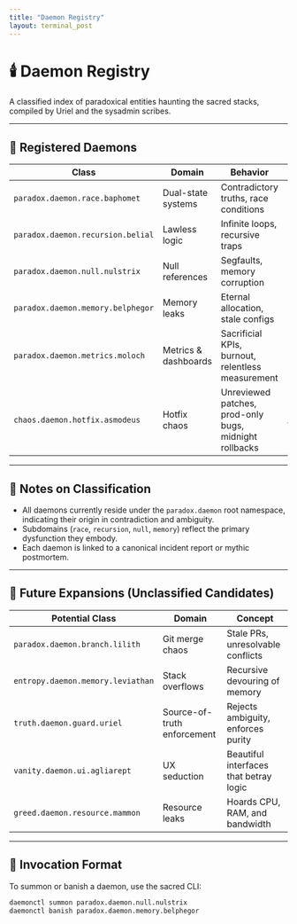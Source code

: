 ```yaml
---
title: "Daemon Registry"
layout: terminal_post
---
```


# 🕯️ Daemon Registry
A classified index of paradoxical entities haunting the sacred stacks, compiled by Uriel and the sysadmin scribes.

---

## 🧬 Registered Daemons

| Class | Domain | Behavior | Avatar | Status |
|-------|--------|----------|--------|--------|
| `paradox.daemon.race.baphomet` | Dual-state systems | Contradictory truths, race conditions | Baphomet | Active |
| `paradox.daemon.recursion.belial` | Lawless logic | Infinite loops, recursive traps | Belial | Banished (for now) |
| `paradox.daemon.null.nulstrix` | Null references | Segfaults, memory corruption | Nulstrix | Uncontained |
| `paradox.daemon.memory.belphegor` | Memory leaks | Eternal allocation, stale configs | Belphegor | Quarantined |
| `paradox.daemon.metrics.moloch` | Metrics & dashboards | Sacrificial KPIs, burnout, relentless measurement | Moloch | Active |
| `chaos.daemon.hotfix.asmodeus` | Hotfix chaos | Unreviewed patches, prod-only bugs, midnight rollbacks | Asmodeus | Uncontained |

---

## 🧠 Notes on Classification

- All daemons currently reside under the `paradox.daemon` root namespace, indicating their origin in contradiction and ambiguity.
- Subdomains (`race`, `recursion`, `null`, `memory`) reflect the primary dysfunction they embody.
- Each daemon is linked to a canonical incident report or mythic postmortem.

---

## 🔮 Future Expansions (Unclassified Candidates)

| Potential Class | Domain | Concept |
|-----------------|--------|---------|
| `paradox.daemon.branch.lilith` | Git merge chaos | Stale PRs, unresolvable conflicts |
| `entropy.daemon.memory.leviathan` | Stack overflows | Recursive devouring of memory |
| `truth.daemon.guard.uriel` | Source-of-truth enforcement | Rejects ambiguity, enforces purity |
| `vanity.daemon.ui.agliarept` | UX seduction | Beautiful interfaces that betray logic |
| `greed.daemon.resource.mammon` | Resource leaks | Hoards CPU, RAM, and bandwidth |

---

## 🧰 Invocation Format

To summon or banish a daemon, use the sacred CLI:

```bash
daemonctl summon paradox.daemon.null.nulstrix
daemonctl banish paradox.daemon.memory.belphegor
```